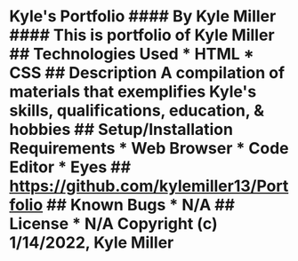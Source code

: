 # Kyle's Portfolio  #### By Kyle Miller  #### This is portfolio of Kyle Miller   ## Technologies Used  * HTML * CSS  ## Description  A compilation of materials that exemplifies Kyle's skills, qualifications, education, & hobbies   ## Setup/Installation Requirements  * Web Browser * Code Editor * Eyes ## https://github.com/kylemiller13/Portfolio   ## Known Bugs  * N/A  ## License  * N/A Copyright (c) 1/14/2022, Kyle Miller